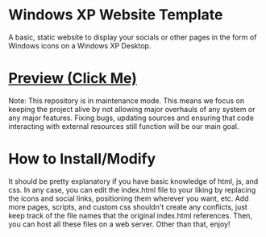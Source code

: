 # Windows XP Website Template
A basic, static website to display your socials or other pages in the form of Windows icons on a Windows XP Desktop.
# [Preview (Click Me)](https://windows-xp-website.netlify.app/)
Note: This repository is in maintenance mode. This means we focus on keeping the project alive by not allowing major overhauls of any system or any major features. Fixing bugs, updating sources and ensuring that code interacting with external resources still function will be our main goal.
# How to Install/Modify
It should be pretty explanatory if you have basic knowledge of html, js, and css. In any case, you can edit the index.html file to your liking by replacing the icons and social links, positioning them wherever you want, etc.
Add more pages, scripts, and custom css shouldn't create any conflicts, just keep track of the file names that the original index.html references.
Then, you can host all these files on a web server.
Other than that, enjoy!
